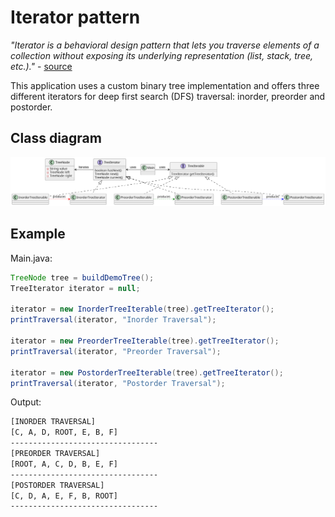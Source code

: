 # Iterator pattern

*"Iterator is a behavioral design pattern that lets you traverse elements of a collection without exposing its underlying representation (list, stack, tree, etc.)."* - [source](https://refactoring.guru/design-patterns/iterator)

This application uses a custom binary tree implementation and offers three different iterators for deep first search (DFS) traversal: inorder, preorder and postorder.

## Class diagram

![class-diagram](class-diagram.svg)

## Example

Main.java:

```java
TreeNode tree = buildDemoTree();
TreeIterator iterator = null;

iterator = new InorderTreeIterable(tree).getTreeIterator();
printTraversal(iterator, "Inorder Traversal");

iterator = new PreorderTreeIterable(tree).getTreeIterator();
printTraversal(iterator, "Preorder Traversal");

iterator = new PostorderTreeIterable(tree).getTreeIterator();
printTraversal(iterator, "Postorder Traversal");
```
Output:

```bash
[INORDER TRAVERSAL]
[C, A, D, ROOT, E, B, F]
---------------------------------
[PREORDER TRAVERSAL]
[ROOT, A, C, D, B, E, F]
---------------------------------
[POSTORDER TRAVERSAL]
[C, D, A, E, F, B, ROOT]
---------------------------------
```